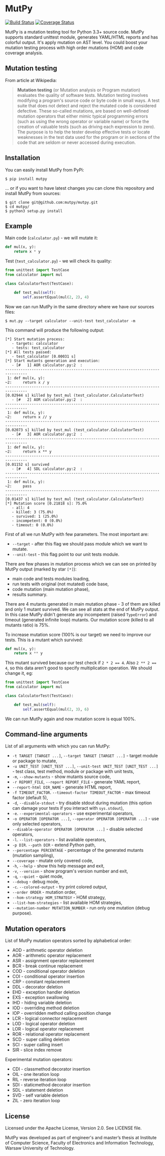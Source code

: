 MutPy
=====
[![Build Status](https://travis-ci.org/mutpy/mutpy.svg?branch=master)](https://travis-ci.org/mutpy/mutpy)
[![Coverage Status](https://coveralls.io/repos/github/mutpy/mutpy/badge.svg?branch=master)](https://coveralls.io/github/mutpy/mutpy?branch=master)

MutPy is a mutation testing tool for Python 3.3+ source code. MutPy
supports standard unittest module, generates YAML/HTML reports and has
colorful output. It's apply mutation on AST level. You could boost your
mutation testing process with high order mutations (HOM) and code
coverage analysis.

Mutation testing
----------------

From article at Wikipedia:

> **Mutation testing** (or Mutation analysis or Program mutation)
> evaluates the quality of software tests. Mutation testing involves
> modifying a program's source code or byte code in small ways. A test
> suite that does not detect and reject the mutated code is considered
> defective. These so-called mutations, are based on well-defined
> mutation operators that either mimic typical programming errors (such
> as using the wrong operator or variable name) or force the creation of
> valuable tests (such as driving each expression to zero). The purpose
> is to help the tester develop effective tests or locate weaknesses in
> the test data used for the program or in sections of the code that are
> seldom or never accessed during execution.

Installation
------------

You can easily install MutPy from PyPi:

```
$ pip install mutpy
```

... or if you want to have latest changes you can clone this repository
and install MutPy from sources:

```
$ git clone git@github.com:mutpy/mutpy.git
$ cd mutpy/
$ python3 setup.py install
```

Example
-------

Main code (`calculator.py`) - we will mutate it:

```python
def mul(x, y):
    return x * y
```

Test (`test_calculator.py`) - we will check its quality:

```python
from unittest import TestCase
from calculator import mul

class CalculatorTest(TestCase):

    def test_mul(self):
        self.assertEqual(mul(2, 2), 4)
```

Now we can run MutPy in the same directory where we have our sources
files:

```
$ mut.py --target calculator --unit-test test_calculator -m
```

This command will produce the following output:

```
[*] Start mutation process:
   - targets: calculator
   - tests: test_calculator
[*] All tests passed:
   - test_calculator [0.00031 s]
[*] Start mutants generation and execution:
   - [#   1] AOR calculator.py:2  :
--------------------------------------------------------------------------------
 1: def mul(x, y):
~2:     return x / y
--------------------------------------------------------------------------------
[0.02944 s] killed by test_mul (test_calculator.CalculatorTest)
   - [#   2] AOR calculator.py:2  :
--------------------------------------------------------------------------------
 1: def mul(x, y):
~2:     return x // y
--------------------------------------------------------------------------------
[0.02073 s] killed by test_mul (test_calculator.CalculatorTest)
   - [#   3] AOR calculator.py:2  :
--------------------------------------------------------------------------------
 1: def mul(x, y):
~2:     return x ** y
--------------------------------------------------------------------------------
[0.01152 s] survived
   - [#   4] SDL calculator.py:2  :
--------------------------------------------------------------------------------
 1: def mul(x, y):
~2:     pass
--------------------------------------------------------------------------------
[0.01437 s] killed by test_mul (test_calculator.CalculatorTest)
[*] Mutation score [0.21818 s]: 75.0%
   - all: 4
   - killed: 3 (75.0%)
   - survived: 1 (25.0%)
   - incompetent: 0 (0.0%)
   - timeout: 0 (0.0%)
```

First of all we run MutPy with few parameters. The most important are:

- `--target` - after this flag we should pass module which we want to
  mutate.
- `--unit-test` - this flag point to our unit tests module.

There are few phases in mutation process which we can see on printed by
MutPy output (marked by star `[*]`):

- main code and tests modules loading,
- run tests with original (not mutated) code base,
- code mutation (main mutation phase),
- results summary.

There are 4 mutants generated in main mutation phase - 3 of them are
killed and only 1 mutant survived. We can see all stats at the end of
MutPy output. In this case MutPy didn't generate any incompetent (raised
`TypeError`) and timeout (generated infinite loop) mutants. Our mutation
score (killed to all mutants ratio) is 75%.

To increase mutation score (100% is our target) we need to improve our
tests. This is a mutant which survived:

```python
def mul(x, y):
    return x ** y
```

This mutant survived because our test check if `2 * 2 == 4`. Also
`2 ** 2 == 4`, so this data aren't good to specify multiplication
operation. We should change it, eg:

```python
from unittest import TestCase
from calculator import mul

class CalculatorTest(TestCase):

    def test_mul(self):
        self.assertEqual(mul(2, 3), 6)
```

We can run MutPy again and now mutation score is equal 100%.

Command-line arguments
----------------------

List of all arguments with which you can run MutPy:

- `-t TARGET [TARGET ...]`, `--target TARGET [TARGET ...]` - target
  module or package to mutate,
- `-u UNIT_TEST [UNIT_TEST ...]`,
  `--unit-test UNIT_TEST [UNIT_TEST ...]` - test class, test method,
  module or package with unit tests,
- `-m`, `--show-mutants` - show mutants source code,
- `-r REPORT_FILE`, `--report REPORT_FILE` - generate YAML report,
- `--report-html DIR_NAME` - generate HTML report,
- `-f TIMEOUT_FACTOR`. `--timeout-factor TIMEOUT_FACTOR` - max timeout
  factor (default 5),
- `-d`, `--disable-stdout` - try disable stdout during mutation (this
  option can damage your tests if you interact with `sys.stdout`),
- `-e`. `--experimental-operators` - use experimental operators,
- `-o OPERATOR [OPERATOR ...]`, `--operator OPERATOR [OPERATOR ...]` -
  use only selected operators,
- `--disable-operator OPERATOR [OPERATOR ...]` - disable selected
  operators,
- `-l`. `--list-operators` - list available operators,
- `-p DIR`. `--path DIR` - extend Python path,
- `--percentage PERCENTAGE` - percentage of the generated mutants
  (mutation sampling),
- `--coverage` - mutate only covered code,
- `-h`, `--help` - show this help message and exit,
- `-v`, `--version` - show program's version number and exit,
- `-q`, `--quiet` - quiet mode,
- `--debug` - debug mode,
- `-c`. `--colored-output` - try print colored output,
- `--order ORDER` - mutation order,
- `--hom-strategy HOM_STRATEGY` - HOM strategy,
- `--list-hom-strategies` - list available HOM strategies,
- `--mutation-number MUTATION_NUMBER` - run only one mutation (debug
  purpose).

Mutation operators
------------------

List of MutPy mutation operators sorted by alphabetical order:

- AOD - arithmetic operator deletion
- AOR - arithmetic operator replacement
- ASR - assignment operator replacement
- BCR - break continue replacement
- COD - conditional operator deletion
- COI - conditional operator insertion
- CRP - constant replacement
- DDL - decorator deletion
- EHD - exception handler deletion
- EXS - exception swallowing
- IHD - hiding variable deletion
- IOD - overriding method deletion
- IOP - overridden method calling position change
- LCR - logical connector replacement
- LOD - logical operator deletion
- LOR - logical operator replacement
- ROR - relational operator replacement
- SCD - super calling deletion
- SCI - super calling insert
- SIR - slice index remove

Experimental mutation operators:

- CDI - classmethod decorator insertion
- OIL - one iteration loop
- RIL - reverse iteration loop
- SDI - staticmethod decorator insertion
- SDL - statement deletion
- SVD - self variable deletion
- ZIL - zero iteration loop

License
-------

Licensed under the Apache License, Version 2.0. See LICENSE file.

MutPy was developed as part of engineer's and master’s thesis at
Institute of Computer Science, Faculty of Electronics and Information
Technology, Warsaw University of Technology.